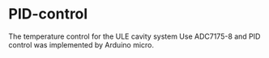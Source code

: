 # PID-control
The temperature control for the ULE cavity system
Use ADC7175-8 and PID control was implemented by Arduino micro.
